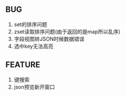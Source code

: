 ## BUG ##
1. set的排序问题
2. zset读取排序问题(由于返回的是map所以乱序)
3. 字段视图转JSON时候数据错误
4. 选中key无法高亮


## FEATURE ##
1. 键搜索
7. json预览新开窗口

